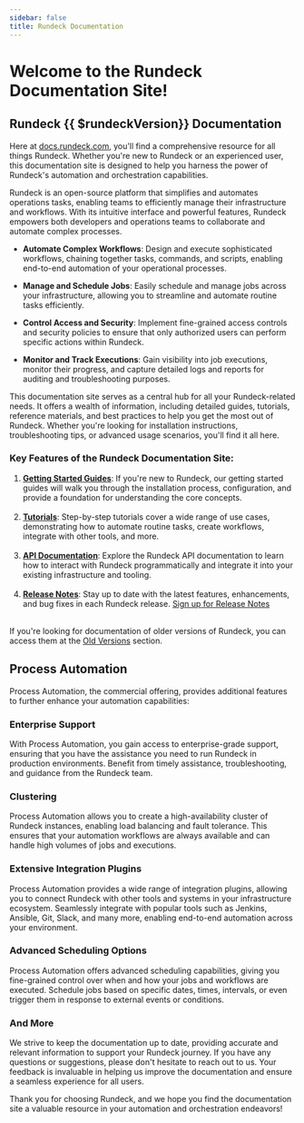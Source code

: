 ```yaml
---
sidebar: false
title: Rundeck Documentation
---
```


# Welcome to the Rundeck Documentation Site!

## Rundeck {{ $rundeckVersion}} Documentation    

Here at [docs.rundeck.com](https://docs.rundeck.com/docs), you'll find a comprehensive resource for all things Rundeck. Whether you're new to Rundeck or an experienced user, this documentation site is designed to help you harness the power of Rundeck's automation and orchestration capabilities.

Rundeck is an open-source platform that simplifies and automates operations tasks, enabling teams to efficiently manage their infrastructure and workflows. With its intuitive interface and powerful features, Rundeck empowers both developers and operations teams to collaborate and automate complex processes.

- **Automate Complex Workflows**: Design and execute sophisticated workflows, chaining together tasks, commands, and scripts, enabling end-to-end automation of your operational processes.

- **Manage and Schedule Jobs**: Easily schedule and manage jobs across your infrastructure, allowing you to streamline and automate routine tasks efficiently.

- **Control Access and Security**: Implement fine-grained access controls and security policies to ensure that only authorized users can perform specific actions within Rundeck.

- **Monitor and Track Executions**: Gain visibility into job executions, monitor their progress, and capture detailed logs and reports for auditing and troubleshooting purposes.

This documentation site serves as a central hub for all your Rundeck-related needs. It offers a wealth of information, including detailed guides, tutorials, reference materials, and best practices to help you get the most out of Rundeck. Whether you're looking for installation instructions, troubleshooting tips, or advanced usage scenarios, you'll find it all here.

### Key Features of the Rundeck Documentation Site:

1. **[Getting Started Guides](/learning/index.md)**: If you're new to Rundeck, our getting started guides will walk you through the installation process, configuration, and provide a foundation for understanding the core concepts.<br><br>
2. **[Tutorials](/learning/howto/overview.md)**: Step-by-step tutorials cover a wide range of use cases, demonstrating how to automate routine tasks, create workflows, integrate with other tools, and more.<br><br>
3. **[API Documentation](/api/rundeck-api.md)**: Explore the Rundeck API documentation to learn how to interact with Rundeck programmatically and integrate it into your existing infrastructure and tooling.<br><br>
4. **[Release Notes](/history/)**: Stay up to date with the latest features, enhancements, and bug fixes in each Rundeck release. [Sign up for Release Notes](https://www.rundeck.com/release-notes-signup)<br><br>

If you're looking for documentation of older versions of Rundeck, you can access them at the [Old Versions](/manual/old-docs.md) section.

## Process Automation

Process Automation, the commercial offering, provides additional features to further enhance your automation capabilities:

### Enterprise Support

With Process Automation, you gain access to enterprise-grade support, ensuring that you have the assistance you need to run Rundeck in production environments. Benefit from timely assistance, troubleshooting, and guidance from the Rundeck team.

### Clustering

Process Automation allows you to create a high-availability cluster of Rundeck instances, enabling load balancing and fault tolerance. This ensures that your automation workflows are always available and can handle high volumes of jobs and executions.

### Extensive Integration Plugins

Process Automation provides a wide range of integration plugins, allowing you to connect Rundeck with other tools and systems in your infrastructure ecosystem. Seamlessly integrate with popular tools such as Jenkins, Ansible, Git, Slack, and many more, enabling end-to-end automation across your environment.

### Advanced Scheduling Options

Process Automation offers advanced scheduling capabilities, giving you fine-grained control over when and how your jobs and workflows are executed. Schedule jobs based on specific dates, times, intervals, or even trigger them in response to external events or conditions.

### And More

We strive to keep the documentation up to date, providing accurate and relevant information to support your Rundeck journey. If you have any questions or suggestions, please don't hesitate to reach out to us. Your feedback is invaluable in helping us improve the documentation and ensure a seamless experience for all users.

Thank you for choosing Rundeck, and we hope you find the documentation site a valuable resource in your automation and orchestration endeavors!

